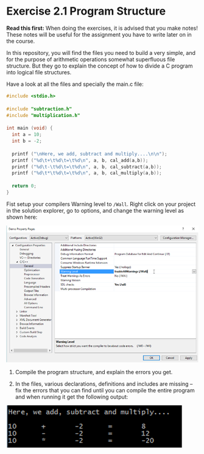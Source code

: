 Exercise 2.1 Program Structure
==============================

**Read this first:** When doing the exercises, it is advised that you make notes! These notes will be useful for the assignment you have to write later on in the course.

In this repository, you will find the files you need to build a very simple, and for the purpose of arithmetic operations somewhat superfluous file structure. But they go to explain the concept of how to divide a C program into logical file structures. 

Have a look at all the files and specially the main.c file:

```c
#include <stdio.h>

#include "subtraction.h"
#include "multiplication.h"

int main (void) {
  int a = 10;
  int b = -2;

  printf ("\nHere, we add, subtract and multiply....\n\n");
  printf ("%d\t+\t%d\t=\t%d\n", a, b, cal_add(a,b));
  printf ("%d\t-\t%d\t=\t%d\n", a, b, cal_subtract(a,b));
  printf ("%d\t*\t%d\t=\t%d\n", a, b, cal_multiply(a,b));

  return 0;
}

```

Fist setup your compilers Warning level to `/Wall`. Right click on your project in the solution explorer, go to options, and change the warning level as shown here:

![Setup the warning level of the compiler in Visual Studio](./compiler_warning_level.png)

1. Compile the program structure, and explain the errors you get.

1. In the files, various declarations, definitions and includes are missing – fix the errors that you can find until you can compile the entire program and when running it get the following output:

![Correct program output](./program_execution.png)